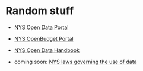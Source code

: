 # Random stuff

* [NYS Open Data Portal](https://data.ny.gov)
* [NYS OpenBudget Portal](https://openbudget.ny.gov)
* [NYS Open Data Handbook](http://nys-its.github.io/open-data-handbook/)

* coming soon: [NYS laws governing the use of data](/nys-data-laws.html)
